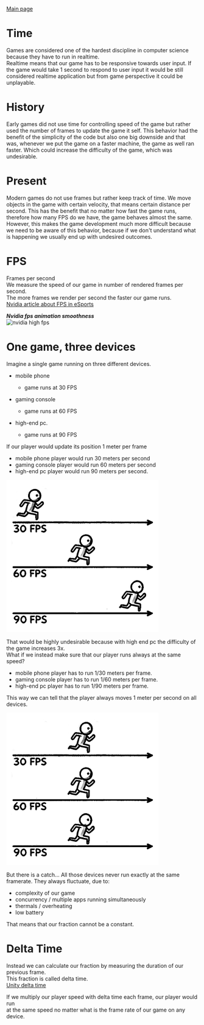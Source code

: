 [Main page](../../../readme.md)

# Time

Games are considered one of the hardest discipline in computer science because they have to run in realtime.  
Realtime means that our game has to be responsive towards user input. If the game would take 1 second to respond to user input it would be still considered realtime application but from game perspective it could be unplayable.

# History

Early games did not use time for controlling speed of the game but rather used the number of frames to update the game it self. This behavior had the benefit of the simplicity of the code but also one big downside and that was, whenever we put the game on a faster machine, the game as well ran faster. Which could increase the difficulty of the game, which was undesirable.

# Present

Modern games do not use frames but rather keep track of time. We move objects in the game with certain
velocity, that means certain distance per second. This has the benefit that no matter how fast the game runs, therefore how many FPS do we have, the game behaves almost the same. However, this makes the game development much more difficult because we need to be aware of this behavior, because if we don't understand what is happening we usually end up with undesired outcomes.

# FPS

Frames per second  
We measure the speed of our game in number of rendered frames per second.  
The more frames we render per second the faster our game runs.  
[Nvidia article about FPS in eSports](https://www.nvidia.com/en-us/geforce/news/what-is-fps-and-how-it-helps-you-win-games/)

***Nvidia fps animation smoothness***\
<img src="../../img/nvidia_high_fps.gif" alt="nvidia high fps" height="400"/>

# One game, three devices

Imagine a single game running on three different devices.

- mobile phone
  - game runs at 30 FPS

- gaming console
  - game runs at 60 FPS

- high-end pc.
  - game runs at 90 FPS

If our player would update its position 1 meter per frame  

- mobile phone player would run 30 meters per second
- gaming console player would run 60 meters per second
- high-end pc player would run 90 meters per second.

<img src="../../img/fps_distance.png" alt="fps distance" height="400"/>

That would be highly undesirable because with high end pc the difficulty of the game increases 3x.  
What if we instead make sure that our player runs always at the same speed?  

- mobile phone player has to run 1/30 meters per frame.
- gaming console player has to run 1/60 meters per frame.
- high-end pc player has to run 1/90 meters per frame.

This way we can tell that the player always moves 1 meter per second on all devices.

<img src="../../img/fps_distance_same.png" alt="fps distance same" height="400"/>

But there is a catch...
All those devices never run exactly at the same framerate.
They always fluctuate, due to:

- complexity of our game
- concurrency / multiple apps running simultaneously
- thermals / overheating
- low battery

That means that our fraction cannot be a constant.

# Delta Time

Instead we can calculate our fraction by measuring the duration of our previous frame.  
This fraction is called delta time.  
[Unity delta time](https://docs.unity3d.com/ScriptReference/Time-deltaTime.html)  

If we multiply our player speed with delta time each frame, our player would run  
at the same speed no matter what is the frame rate of our game on any device.